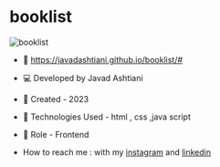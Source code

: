 # booklist
![booklist](https://github.com/javadashtiani/booklist/assets/134012615/992c0d7c-fefe-48b6-97e6-3c442a7282b5)
- 🔗 https://javadashtiani.github.io/booklist/#
- 💻 Developed by Javad Ashtiani
- 📆 Created - 2023
- 🔧 Technologies Used - html , css ,java script
- 🧑‍ Role - Frontend

- How to reach me : with my [instagram](https://www.instagram.com/javadashtiani_web/) and [linkedin](https://www.linkedin.com/in/javadashtiani/)
